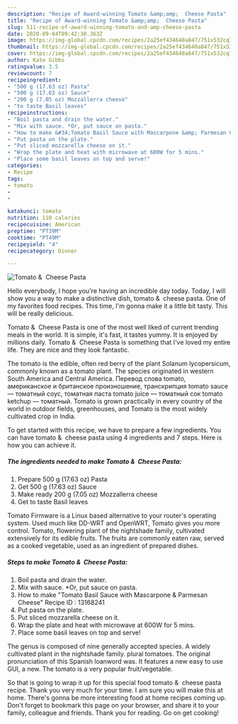 ```yaml
---
description: "Recipe of Award-winning Tomato &amp;amp;  Cheese Pasta"
title: "Recipe of Award-winning Tomato &amp;amp;  Cheese Pasta"
slug: 511-recipe-of-award-winning-tomato-and-amp-cheese-pasta
date: 2020-09-04T09:42:30.363Z
image: https://img-global.cpcdn.com/recipes/2a25ef434648a847/751x532cq70/tomato-cheese-pasta-recipe-main-photo.jpg
thumbnail: https://img-global.cpcdn.com/recipes/2a25ef434648a847/751x532cq70/tomato-cheese-pasta-recipe-main-photo.jpg
cover: https://img-global.cpcdn.com/recipes/2a25ef434648a847/751x532cq70/tomato-cheese-pasta-recipe-main-photo.jpg
author: Kate Gibbs
ratingvalue: 3.5
reviewcount: 7
recipeingredient:
- "500 g (17.63 oz) Pasta"
- "500 g (17.63 oz) Sauce"
- "200 g (7.05 oz) Mozzallerra cheese"
- "to taste Basil leaves"
recipeinstructions:
- "Boil pasta and drain the water."
- "Mix with sauce. *Or, put sauce on pasta."
- "How to make &#34;Tomato Basil Sauce with Mascarpone &amp; Parmesan Cheese&#34; Recipe ID : 13168241"
- "Put pasta on the plate."
- "Put sliced mozzarella cheese on it."
- "Wrap the plate and heat with microwave at 600W for 5 mins."
- "Place some basil leaves on top and serve!"
categories:
- Recipe
tags:
- tomato
- 
- 

katakunci: tomato   
nutrition: 110 calories
recipecuisine: American
preptime: "PT39M"
cooktime: "PT49M"
recipeyield: "4"
recipecategory: Dinner

---
```



![Tomato &amp;  Cheese Pasta](https://img-global.cpcdn.com/recipes/2a25ef434648a847/751x532cq70/tomato-cheese-pasta-recipe-main-photo.jpg)

Hello everybody, I hope you're having an incredible day today. Today, I will show you a way to make a distinctive dish, tomato &amp;  cheese pasta. One of my favorites food recipes. This time, I'm gonna make it a little bit tasty. This will be really delicious.

Tomato &amp;  Cheese Pasta is one of the most well liked of current trending meals in the world. It is simple, it's fast, it tastes yummy. It is enjoyed by millions daily. Tomato &amp;  Cheese Pasta is something that I've loved my entire life. They are nice and they look fantastic.

The tomato is the edible, often red berry of the plant Solanum lycopersicum, commonly known as a tomato plant. The species originated in western South America and Central America. Перевод слова tomato, американское и британское произношение, транскрипция tomato sauce — томатный соус, томатная паста tomato juice — томатный сок tomato ketchup — томатный. Tomato is grown practically in every country of the world in outdoor fields, greenhouses, and Tomato is the most widely cultivated crop in India.


To get started with this recipe, we have to prepare a few ingredients. You can have tomato &amp;  cheese pasta using 4 ingredients and 7 steps. Here is how you can achieve it.

<!--inarticleads1-->

##### The ingredients needed to make Tomato &amp;  Cheese Pasta:

1. Prepare 500 g (17.63 oz) Pasta
1. Get 500 g (17.63 oz) Sauce
1. Make ready 200 g (7.05 oz) Mozzallerra cheese
1. Get to taste Basil leaves


Tomato Firmware is a Linux based alternative to your router&#39;s operating system. Used much like DD-WRT and OpenWRT, Tomato gives you more control. Tomato, flowering plant of the nightshade family, cultivated extensively for its edible fruits. The fruits are commonly eaten raw, served as a cooked vegetable, used as an ingredient of prepared dishes. 

<!--inarticleads2-->

##### Steps to make Tomato &amp;  Cheese Pasta:

1. Boil pasta and drain the water.
1. Mix with sauce. *Or, put sauce on pasta.
1. How to make &#34;Tomato Basil Sauce with Mascarpone &amp; Parmesan Cheese&#34; Recipe ID : 13168241
1. Put pasta on the plate.
1. Put sliced mozzarella cheese on it.
1. Wrap the plate and heat with microwave at 600W for 5 mins.
1. Place some basil leaves on top and serve!


The genus is composed of nine generally accepted species. A widely cultivated plant in the nightshade family. plural tomatoes. The original pronunciation of this Spanish loanword was. It features a new easy to use GUI, a new. The tomato is a very popular fruit/vegetable. 

So that is going to wrap it up for this special food tomato &amp;  cheese pasta recipe. Thank you very much for your time. I am sure you will make this at home. There's gonna be more interesting food at home recipes coming up. Don't forget to bookmark this page on your browser, and share it to your family, colleague and friends. Thank you for reading. Go on get cooking!

